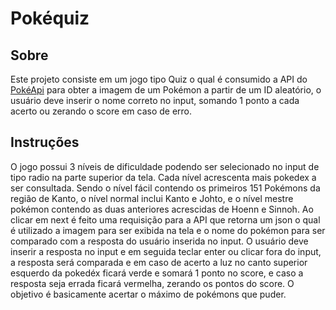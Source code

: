 # Pokéquiz
## Sobre
Este projeto consiste em um jogo tipo Quiz o qual é consumido a API do [PokéApi](https://pokeapi.co) para obter a imagem de um Pokémon a partir de um ID aleatório, o usuário deve inserir o nome correto no input, somando 1 ponto a cada acerto ou zerando o score em caso de erro.

## Instruções
O jogo possui 3 níveis de dificuldade podendo ser selecionado no input de tipo radio na parte superior da tela. Cada nível acrescenta mais pokedex a ser consultada. Sendo o nível fácil contendo os primeiros 151 Pokémons da região de Kanto, o nível normal inclui Kanto e Johto, e o nível mestre pokémon contendo as duas anteriores acrescidas de Hoenn e Sinnoh.
Ao clicar em next é feito uma requisição para a API que retorna um json o qual é utilizado a imagem para ser exibida na tela e o nome do pokémon para ser comparado com a resposta do usuário inserida no input. 
O usuário deve inserir a resposta no input e em seguida teclar enter ou clicar fora do input, a resposta será comparada e em caso de acerto a luz no canto superior esquerdo da pokedéx ficará verde e somará 1 ponto no score, e caso a resposta seja errada ficará vermelha, zerando os pontos do score.
O objetivo é basicamente acertar o máximo de pokémons que puder.